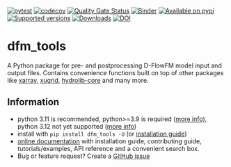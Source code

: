 [![pytest](https://github.com/Deltares/dfm_tools/actions/workflows/pytest.yml/badge.svg?branch=main)](https://github.com/Deltares/dfm_tools/actions/workflows/pytest.yml)
[![codecov](https://img.shields.io/codecov/c/github/deltares/dfm_tools.svg?style=flat-square)](https://app.codecov.io/gh/deltares/dfm_tools?displayType=list)
[![Quality Gate Status](https://sonarcloud.io/api/project_badges/measure?project=Deltares_dfm_tools&metric=alert_status)](https://sonarcloud.io/summary/overall?id=Deltares_dfm_tools)
[![Binder](https://mybinder.org/badge_logo.svg)](https://mybinder.org/v2/gh/Deltares/dfm_tools/HEAD?urlpath=/tree/docs/notebooks)
[![Available on pypi](https://img.shields.io/pypi/v/dfm_tools.svg)](https://pypi.python.org/pypi/dfm_tools)
[![Supported versions](https://img.shields.io/pypi/pyversions/dfm_tools.svg)](https://pypi.org/project/dfm_tools)
[![Downloads](https://img.shields.io/pypi/dm/dfm_tools.svg)](https://pypistats.org/packages/dfm_tools)
[![DOI](https://zenodo.org/badge/DOI/10.5281/zenodo.7857393.svg)](https://doi.org/10.5281/zenodo.7857393)

# dfm_tools

A Python package for pre- and postprocessing D-FlowFM model input and output files. Contains convenience functions built on top of other packages like [xarray](https://github.com/pydata/xarray), [xugrid](https://github.com/Deltares/xugrid), [hydrolib-core](https://github.com/Deltares/HYDROLIB-core) and many more.

## Information

- python 3.11 is recommended, python>=3.9 is required ([more info](https://github.com/Deltares/dfm_tools/issues/267)), python 3.12 not yet supported ([more info](https://github.com/Deltares/dfm_tools/issues/551))
- install with ``pip install dfm_tools -U`` (or [installation guide](https://deltares.github.io/dfm_tools/installation))
- [online documentation](https://deltares.github.io/dfm_tools) with installation guide, contributing guide, tutorials/examples, API reference and a convenient search box.
- Bug or feature request? Create a [GitHub issue](https://github.com/Deltares/dfm_tools/issues)

